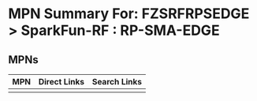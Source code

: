 



# MPN Summary For: FZSRFRPSEDGE > SparkFun-RF : RP-SMA-EDGE

## MPNs
  

|MPN|Direct Links|Search Links|
| :--- | :--- | :--- |
||||
